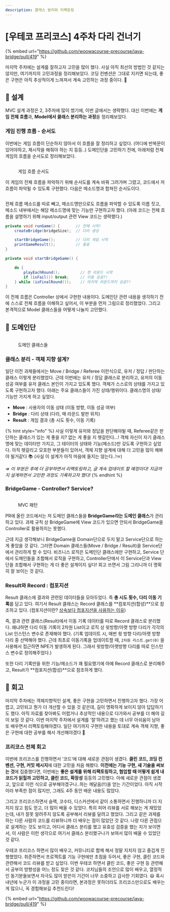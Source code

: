 ```yaml
---
description: 클래스 분리와 리팩토링
---
```


# \[우테코 프리코스] 4주차 다리 건너기

{% embed url="https://github.com/woowacourse-precourse/java-bridge/pull/419" %}

마지막 주차에는 설계를 잘하고자 고민을 많이 했다. 사실 아직 최선의 방법인 것 같지는 않지만, 여기까지의 고민과정을 정리해보았다. 코딩 컨벤션은 그대로 지키면 되는데, 좋은 구현은 아직 추상적이게 느껴져서 계속 고민하는 과정 중이다. 🤔



## 🧱 설계

MVC 설계 과정은 2, 3주차에 많이 썼기에, 이번 글에서는 생략했다. 대신 이번에는 **게임 전체 흐름**과, **Model에서 클래스 분리하는 과정**을 정리해보았다.



### 게임 진행 흐름 - 순서도

이번에는 게임 흐름이 단순하지 않아서 이 흐름을 잘 정리하고 싶었다. (어디에 반복문이 있어야하고, 재시작을 해줘야 하는 지 등등..) 도메인단을 고민하기 전에, 아래처럼 전체 게임의 흐름을 순서도로 정리해보았다.

<figure><img src="../../.gitbook/assets/image (14).png" alt=""><figcaption><p>게임 흐름 순서도</p></figcaption></figure>

이 게임의 전체 흐름을 파악하기 위해 순서도를 계속 바꿔 그려가며 그렸고, 코드에서 저 흐름이 파악될 수 있도록 구현했다. 다음은 메소드명과 합쳐진 순서도이다.

<figure><img src="../../.gitbook/assets/image (4).png" alt=""><figcaption></figcaption></figure>

전체 흐름 메소드를 따로 빼고, 메소드명만으로도 흐름을 파악할 수 있도록 이름 짓고, 메소드 내부에서는 해당 메소드명에 맞는 기능만 구현하고자 했다. (아래 코드는 전체 흐름을 설명하기 위해 input/output 관련 View 코드는 생략했다.)

```java
private void runGame() {       // 전체 시작!
    createBridge(bridgeSize);  // 다리 생성

    startBridgeGame();         // 다리 게임 시작
    printGameResult();         // 종료
}

private void startBridgeGame() { 

    do {
        playEachRound();         // 한 라운드 시작
        if (isFail()) break;     // 이동 성공?!
    } while (isFinalRound());    // 마지막 라운드까지 성공?!
}
```

이 전체 흐름은 Controller 상에서 구현한 내용이다. 도메인단 관련 내용을 생각하기 전에 스스로 전체 흐름을 이해하고 싶어서, 이 부분을 먼저 그림으로 정리했었다. 그리고 본격적으로 Model 클래스들을 어떻게 나눌지 고민했다.



## 🧶 도메인단

<figure><img src="../../.gitbook/assets/image (13).png" alt=""><figcaption><p>도메인 클래스들</p></figcaption></figure>

### 클래스 분리 - 객체 지향 설계?

일단 이전 과제들에서는 Move / Bridge / Referee 이런식으로, 유저 / 정답 / 판단하는 클래스 이렇게 분리했었다. 근데 이번에는 유저 / 정답 클래스로 분리하고, 유저의 이동 성공 여부를 유저 클래스 본인이 가지고 있도록 했다. 객체가 스스로의 상태를 가지고 있도록 구현하고자 했다. 아래는 주요 클래스들이 가진 상태/행위이다. 클래스명의 상태/기능만 가지게 하고 싶었다.&#x20;

* **Move** : 사용자의 이동 상태 (이동 방향, 이동 성공 여부)
* **Bridge** : 다리 상태 (다리, 매 라운드 발판 위치)
* **Result** : 게임 결과 (총 시도 횟수, 이동 기록)

{% hint style="info" %}
사실 이렇게 유저와 정답을 판단해야될 때, Referee같은 판단하는 클래스가 있는 게 좋을 지? 없는 게 좋을 지 헷갈린다…! 객체 자신이 자기 클래스명에 맞는 데이터만 가지고, 그 테이터의 상태와 기능(메소드)만 갖도록 구현하고 싶었다. 아직 헷갈리고 모호한 부분들이 있어서, 객체 지향 설계에 대해 더 고민을 많이 해봐야 될거같다 📚 (사실 이 설계가 아직 마음에 들지는 않는다..!ㅠ)

_⇒ 이 부분은 후에 더 공부하면서 리팩토링하고, 글 계속 업데이트 할 예정이다! 지금까지 설계하면서 고민한 과정도 기록하고자 했다!_
{% endhint %}



### BridgeGame - Controller? Service?

<figure><img src="../../.gitbook/assets/image (2).png" alt=""><figcaption><p>MVC 패턴</p></figcaption></figure>

PR에 올린 코드에서는 저 도메인 클래스들을 **BridgeGame라는 도메인 클래스**가 관리하고 있다. 과제 규칙 상 BridgeGame에 View 코드가 있으면 안되서 BridgeGame을 Controller로 활용하지는 못했다.

근데 지금 생각해보니 BridgeGame을 Domain단으로 두지 말고 Service단으로 하는 게 좋았을 것 같다. 그러면 Domain 클래스들(Move / Bridge / Result)을 Service단에서 관리하게 할 수 있다. 비즈니스 로직은 도메인단 클래스에만 구현하고, Service 단에서 도메인들을 조합해서 로직을 구현하고, Controller단에서 이 Service단과 View단을 조합해서 구현하는 게 더 좋은 설계이지 싶다! 회고 쓰면서 그림 그리니까 더 명확히 잘 보이는 것 같다.



### Result와 Record : 컴포지션

Result 클래스에 결과와 관련된 데이터들을 모아두었다. 즉 **총 시도 횟수, 다리 이동 기록**를 담고 있다. 여기서 Result 클래스는 Record 클래스를 **컴포지션(합성)**으로 참조하고 있다. (컴포지션이란? [상속보다 컴포지션을 사용하는 이유](https://sy0.gitbook.io/sooyoungh/today-i-learned/java/undefined/prefer\_composition\_than\_inheritance))

즉, 결과 관련 클래스(Result)에서 이동 기록 데이터를 따로 Record 클래스로 분리했다. 왜냐하면 다리 이동 기록이 2차원 List이고 로직 상 윗방향/아랫 방향 다리가 각각의 List 인스턴스 변수로 존재해야 했다. (기록 업데이트 시, 매번 윗 방향 다리/아랫 방향 다리 중 선택해야 했다. 근데 최초로 이동기록을 업데이트할 때, `2차원 리스트.get(0)` 을 사용해서 접근하면 NPE가 발생하게 된다. 그래서 윗방향/아랫방향 다리를 따로 인스턴스 변수로 정의해주었다.)

또한 다리 기록만을 위한 기능/메소드가 꽤 필요했기에 아예 Record 클래스로 분리해주고, Result가 **컴포지션(합성)**으로 참조하게 했다.



## 📜 회고

마지막 주차에는 객체지향적인 설계, 좋은 구현을 고민하면서 진행하고자 했다. 가장 어렵고, 고민되고 뭔가 더 개선할 수 있을 것 같은데, 길이 명확하게 보이지 않아 답답하기도 했다. 아직 자료를 찾아봐도 어렵거나 추상적인 내용으로 다가와서 공부를 더 해야 길이 보일 것 같다. 이번 마지막 주차에서 설계를 ‘잘’하려고 했는 데 너무 아쉬움이 남아 또 배우면서 리팩토링해야겠다. 일단 여기까지 구현한 내용을 토대로 계속 객체 지향, 좋은 구현에 대한 공부를 해서 개선해야겠다 🌱



### 프리코스 전체 회고

이번에 프리코스를 진행하면서 ‘코드’에 대해 새로운 관점이 생겼다. **클린 코드, 코딩 컨벤션, 구현, 커밋 메시지**에 대한 고민을 처음 해봤다. **이전에는 기능 구현, 새 기술을 써보는 것**에 집중했다면, 이번에는 **좋은 설계를 위해 리팩토링하고, 협업할 때 어떻게 쉽게 내 코드가 읽힐까 고민하고, 클린 코드, 확장성** 등등의 고민했다. 아예 새로운 관점이 생겼고, 앞으로 이런 식으로 공부해야겠구나..하는 깨달음(!!)을 얻는 기간이었다. 아직 시작이라 부족한 점이 많지만, 그래도 4주 동안 배운 내용도 많았다.

그리고 프리코스하면서 슬랙, 코수타, 디스커션에서 같이 소통하면서 진행하니까 더 지치지 않고 힘도 얻고, 더 많이 배울 수 있었다. 특히 피어 리뷰를 서로 해보는 게 재밌었는데, 내가 잘못 알려주지 않도록 공부해서 리뷰를 달려고 했었다. 그리고  같은 과제를 하는 다른 사람의 코드를 리뷰하니까 더 배우는 점이 많았던 것 같다. 나랑 다른 관점으로 설계하는 것도 보이고, 어디서 클래스 분리를 했고 유효성 검증을 했는 지가 보이면서, 이 사람은 이런 생각으로 여기서 클래스 분리했구나가 보여서 많이 배울 수 있었던 것 같다.

우테코 프리코스 하면서 많이 배우고, 커뮤니티로 함께 해서 정말 지치지 않고 즐겁게 진행했었다. 취준하면서 프로젝트를 기능 구현에만 초점을 두어서, 좋은 구현, 클린 코드와 관련해서 코드 리뷰를 받고 싶었다. 이번 우테코 하면서 클린 코드, 좋은 구현 등 관련해서 공부의 방향성을 어느 정도 찾은 것 같다. 코치님들의 조언으로 많이 배우고, 열정적인 동기분들보면서 자극도 많이 받은이 기간이 너무 소중하고 감사한 기회였다. 😃 혹시 내년에 누군가 이 과정을 고민 중이라면, 본과정은 못하더라도 프리코스만으로도 배우는 게 많으니, 꼭 경험해보길 추천드린다!





{% embed url="https://github.com/woowacourse-precourse/java-bridge/pull/419" %}

